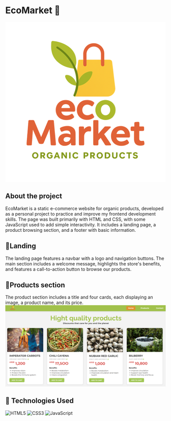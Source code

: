 # EcoMarket 🌿
<img src="EM-logo.png" alt="Preview" width="600"/>

## About the project
EcoMarket is a static e-commerce website for organic products, developed as a personal project to practice and improve my frontend development skills. The page was built primarily with HTML and CSS, with some JavaScript used to add simple interactivity. It includes a landing page, a product browsing section, and a footer with basic information.

## 🍋Landing
The landing page features a navbar with a logo and navigation buttons. The main section includes a welcome message, highlights the store's benefits, and features a call-to-action button to browse our products.

## 🌿Products section
The product section includes a title and four cards, each displaying an image, a product name, and its price.
![products section](products.png)


## 🚀 Technologies Used

![HTML5](https://img.shields.io/badge/HTML5-E34F26?style=for-the-badge&logo=html5&logoColor=white)
![CSS3](https://img.shields.io/badge/CSS3-1572B6?style=for-the-badge&logo=css3&logoColor=white)
![JavaScript](https://img.shields.io/badge/JavaScript-F7DF1E?style=for-the-badge&logo=javascript&logoColor=black)
